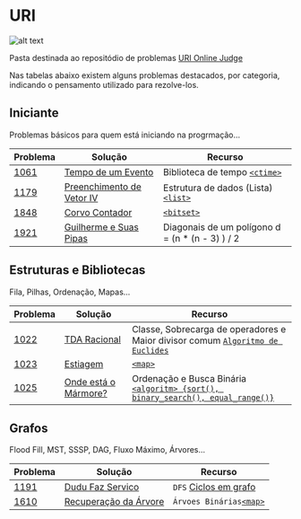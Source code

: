 ﻿# URI
![alt text][logo]

Pasta destinada ao repositódio de problemas [URI Online Judge](https://www.urionlinejudge.com.br)

[logo]: https://resources.urionlinejudge.com.br/judge/img/5.0/logo-big.png

Nas tabelas abaixo existem alguns problemas destacados, por categoria, indicando o pensamento utilizado para rezolve-los.

## Iniciante

Problemas básicos para quem está iniciando na progrmação...

Problema|Solução|Recurso
---|---|---
[1061]|[Tempo de um Evento][1061S]|Biblioteca de tempo [`<ctime>`][<ctime>]
[1179]|[Preenchimento de Vetor IV][1179S]|Estrutura de dados (Lista) [`<list>`][containers]
[1848]|[Corvo Contador][1848S]|[`<bitset>`][<bitset>]
[1921]|[Guilherme e Suas Pipas][1921S]|Diagonais de um polígono d = (n * (n - 3) ) / 2

[1061]: https://www.urionlinejudge.com.br/judge/pt/problems/view/1061
[1061S]: https://github.com/lucasacaetano/Maratona_Programacao/blob/master/URI/Iniciante/1061_Tempo_de_um_Evento.cpp
[1179]: https://www.urionlinejudge.com.br/judge/pt/problems/view/1179
[1179S]: https://github.com/lucasacaetano/Maratona_Programacao/blob/master/URI/Iniciante/1179_Preenchimento_de_Vetor_IV.cpp
[1848]: https://www.urionlinejudge.com.br/judge/pt/problems/view/1848
[1848S]: https://github.com/lucasacaetano/Maratona_Programacao/blob/master/URI/Iniciante/1848_Corvo_Contador.cpp
[1921]: https://www.urionlinejudge.com.br/judge/pt/problems/view/1921
[1921S]: https://github.com/lucasacaetano/Maratona_Programacao/blob/master/URI/Iniciante/1921_Ghilherme_e_Suas_Pipas.cpp

## Estruturas e Bibliotecas

Fila, Pilhas, Ordenação, Mapas...

Problema|Solução|Recurso
---|---|---
[1022]|[TDA Racional][1022S]|Classe, Sobrecarga de operadores e Maior divisor comum [`Algoritmo de Euclides`][gcd]
[1023]|[Estiagem][1023S]|[`<map>`][containers]
[1025]|[Onde está o Mármore?][1025S]|Ordenação e Busca Binária [`<algoritm> {sort(), binary_search(), equal_range()}`][<algorithm>]

[1022]: https://www.urionlinejudge.com.br/judge/pt/problems/view/1022
[1022S]: https://github.com/lucasacaetano/Maratona_Programacao/blob/master/URI/Estruturas/1022_TDA_Racional.cpp
[1023]: https://www.urionlinejudge.com.br/judge/pt/problems/view/1023
[1023S]: https://github.com/lucasacaetano/Maratona_Programacao/blob/master/URI/Estruturas/1023_Estiagem.cpp
[1025]: https://www.urionlinejudge.com.br/judge/pt/problems/view/1025
[1025S]: https://github.com/lucasacaetano/Maratona_Programacao/blob/master/URI/Estruturas/1025_Onde_Esta_o_Marmore.cpp

## Grafos

Flood Fill, MST, SSSP, DAG, Fluxo Máximo, Árvores...

Problema|Solução|Recurso
---|---|---
[1191]|[Dudu Faz Servico][1610S]|`DFS` [Ciclos em grafo ][cycle_in_graph]
[1610]|[Recuperação da Árvore][1191S]|`Árvoes Binárias`[`<map>`][containers]

[1191]: https://www.urionlinejudge.com.br/judge/pt/problems/view/1191
[1610]: https://www.urionlinejudge.com.br/judge/pt/problems/view/1610
[1191S]: https://github.com/lucasacaetano/Maratona_Programacao/blob/master/URI/Grafos/1191_Recuperacao_da_Arvore.cpp
[1610S]: https://github.com/lucasacaetano/Maratona_Programacao/blob/master/URI/Grafos/1610_Dudu_Faz_Servico.cpp


[<algorithm>]: http://www.cplusplus.com/reference/algorithm/
[<ctime>]: http://www.cplusplus.com/reference/ctime/
[<bitset>]: http://www.cplusplus.com/reference/bitset/bitset/
[containers]: http://www.cplusplus.com/reference/stl/
[gcd]: https://en.wikipedia.org/wiki/Euclidean_algorithm#Procedure
[cycle_in_graph]: https://www.geeksforgeeks.org/detect-cycle-undirected-graph/
